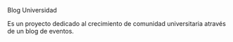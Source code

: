 Blog Universidad

Es un proyecto dedicado al crecimiento de comunidad universitaria através de un blog de eventos.
